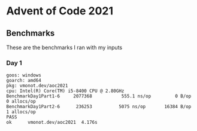 # Advent of Code 2021

## Benchmarks

These are the benchmarks I ran with my inputs

### Day 1

```
goos: windows
goarch: amd64
pkg: vmonot.dev/aoc2021
cpu: Intel(R) Core(TM) i5-8400 CPU @ 2.80GHz
BenchmarkDay1Part1-6   	 2077368	       555.1 ns/op	       0 B/op	       0 allocs/op
BenchmarkDay1Part2-6   	  236253	      5075 ns/op	   16384 B/op	       1 allocs/op
PASS
ok  	vmonot.dev/aoc2021	4.176s
```
